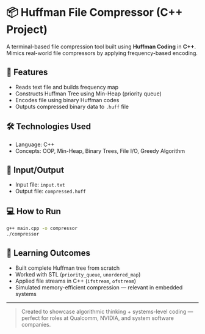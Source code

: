 
# 📦 Huffman File Compressor (C++ Project)

A terminal-based file compression tool built using **Huffman Coding** in **C++**. Mimics real-world file compressors by applying frequency-based encoding.

## 🚀 Features

- Reads text file and builds frequency map
- Constructs Huffman Tree using Min-Heap (priority queue)
- Encodes file using binary Huffman codes
- Outputs compressed binary data to `.huff` file

## 🛠 Technologies Used

- Language: C++
- Concepts: OOP, Min-Heap, Binary Trees, File I/O, Greedy Algorithm

## 📂 Input/Output

- Input file: `input.txt`
- Output file: `compressed.huff`

## 💻 How to Run

```bash
g++ main.cpp -o compressor
./compressor
```

## 🧠 Learning Outcomes

- Built complete Huffman tree from scratch
- Worked with STL (`priority_queue`, `unordered_map`)
- Applied file streams in C++ (`ifstream`, `ofstream`)
- Simulated memory-efficient compression — relevant in embedded systems

---

> Created to showcase algorithmic thinking + systems-level coding — perfect for roles at Qualcomm, NVIDIA, and system software companies.
